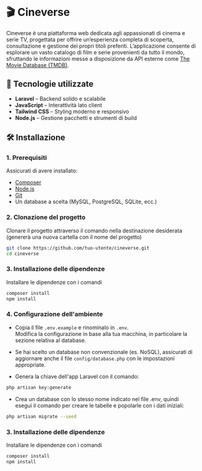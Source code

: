 # 🎬 Cineverse

Cineverse è una piattaforma web dedicata agli appassionati di cinema e serie TV, progettata per offrire un’esperienza completa di scoperta, consultazione e gestione dei propri titoli preferiti. L’applicazione consente di esplorare un vasto catalogo di film e serie provenienti da tutto il mondo, sfruttando le informazioni messe a disposizione da API esterne come [The Movie Database (TMDB)](https://www.themoviedb.org/).

## 🚀 Tecnologie utilizzate

- **Laravel** – Backend solido e scalabile  
- **JavaScript** – Interattività lato client  
- **Tailwind CSS** – Styling moderno e responsivo  
- **Node.js** – Gestione pacchetti e strumenti di build

## 🛠️ Installazione

### 1. Prerequisiti

Assicurati di avere installato:

- [Composer](https://getcomposer.org/)
- [Node.js](https://nodejs.org/)
- [Git](https://git-scm.com/)
- Un database a scelta (MySQL, PostgreSQL, SQLite, ecc.)

### 2. Clonazione del progetto

Clonare il progetto attraverso il comando nella destinazione desiderata (genererà una nuova cartella con il nome del progetto)

```bash
git clone https://github.com/tuo-utente/cineverse.git
cd cineverse
```

### 3. Installazione delle dipendenze

Installare le dipendenze con i comandi

```bash
composer install
npm install
```

### 4. Configurazione dell'ambiente

- Copia il file `.env.example` e rinominalo in `.env`.  
Modifica la configurazione in base alla tua macchina, in particolare la sezione relativa al database.

- Se hai scelto un database non convenzionale (es. NoSQL), assicurati di aggiornare anche il file `config/database.php` con le impostazioni appropriate.

- Genera la chiave dell'app Laravel con il comando:

```bash
php artisan key:generate
```

- Crea un database con lo stesso nome indicato nel file .env, quindi esegui il comando per creare le tabelle e popolarle con i dati iniziali:

```bash
php artisan migrate --seed
```

### 3. Installazione delle dipendenze

Installare le dipendenze con i comandi

```bash
composer install
npm install
```
